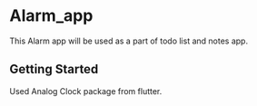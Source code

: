 # Alarm_app

This Alarm app will be used as a part of todo list and notes app.

## Getting Started

Used Analog Clock package from flutter.

